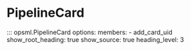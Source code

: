 # PipelineCard

::: opsml.PipelineCard
    options:
        members:
            - add_card_uid
        show_root_heading: true
        show_source: true
        heading_level: 3